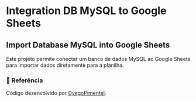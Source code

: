 # Integration DB MySQL to Google Sheets

## Import Database MySQL into Google Sheets

Este projeto permite conectar um banco de dados MySQL ao Google Sheets para importar dados diretamente para a planilha.

### 📌 Referência

Código desenvolvido por [DyegoPimentel](https://github.com/DyegoPimentel/Database-and-Google-Sheets-Integration/blob/main/README.md).
